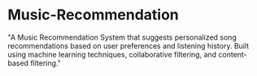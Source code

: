 # Music-Recommendation
"A Music Recommendation System that suggests personalized song recommendations based on user preferences and listening history. Built using machine learning techniques, collaborative filtering, and content-based filtering."
